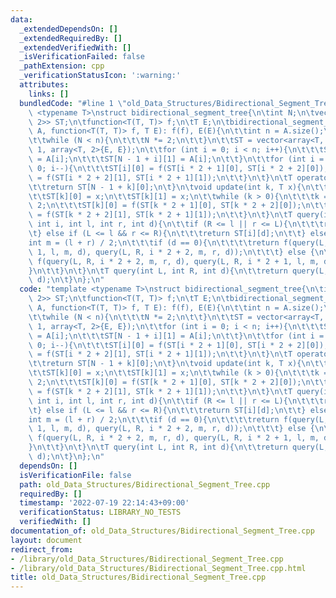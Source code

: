 ```yaml
---
data:
  _extendedDependsOn: []
  _extendedRequiredBy: []
  _extendedVerifiedWith: []
  _isVerificationFailed: false
  _pathExtension: cpp
  _verificationStatusIcon: ':warning:'
  attributes:
    links: []
  bundledCode: "#line 1 \"old_Data_Structures/Bidirectional_Segment_Tree.cpp\"\ntemplate\
    \ <typename T>\nstruct bidirectional_segment_tree{\n\tint N;\n\tvector<array<T,\
    \ 2>> ST;\n\tfunction<T(T, T)> f;\n\tT E;\n\tbidirectional_segment_tree(vector<T>\
    \ A, function<T(T, T)> f, T E): f(f), E(E){\n\t\tint n = A.size();\n\t\tN = 1;\n\
    \t\twhile (N < n){\n\t\t\tN *= 2;\n\t\t}\n\t\tST = vector<array<T, 2>>(N * 2 -\
    \ 1, array<T, 2>{E, E});\n\t\tfor (int i = 0; i < n; i++){\n\t\t\tST[N - 1 + i][0]\
    \ = A[i];\n\t\t\tST[N - 1 + i][1] = A[i];\n\t\t}\n\t\tfor (int i = N - 2; i >=\
    \ 0; i--){\n\t\t\tST[i][0] = f(ST[i * 2 + 1][0], ST[i * 2 + 2][0]);\n\t\t\tST[i][1]\
    \ = f(ST[i * 2 + 2][1], ST[i * 2 + 1][1]);\n\t\t}\n\t}\n\tT operator [](int k){\n\
    \t\treturn ST[N - 1 + k][0];\n\t}\n\tvoid update(int k, T x){\n\t\tk += N - 1;\n\
    \t\tST[k][0] = x;\n\t\tST[k][1] = x;\n\t\twhile (k > 0){\n\t\t\tk = (k - 1) /\
    \ 2;\n\t\t\tST[k][0] = f(ST[k * 2 + 1][0], ST[k * 2 + 2][0]);\n\t\t\tST[k][1]\
    \ = f(ST[k * 2 + 2][1], ST[k * 2 + 1][1]);\n\t\t}\n\t}\n\tT query(int L, int R,\
    \ int i, int l, int r, int d){\n\t\tif (R <= l || r <= L){\n\t\t\treturn E;\n\t\
    \t} else if (L <= l && r <= R){\n\t\t\treturn ST[i][d];\n\t\t} else {\n\t\t\t\
    int m = (l + r) / 2;\n\t\t\tif (d == 0){\n\t\t\t\treturn f(query(L, R, i * 2 +\
    \ 1, l, m, d), query(L, R, i * 2 + 2, m, r, d));\n\t\t\t} else {\n\t\t\t\treturn\
    \ f(query(L, R, i * 2 + 2, m, r, d), query(L, R, i * 2 + 1, l, m, d));\n\t\t\t\
    }\n\t\t}\n\t}\n\tT query(int L, int R, int d){\n\t\treturn query(L, R, 0, 0, N,\
    \ d);\n\t}\n};\n"
  code: "template <typename T>\nstruct bidirectional_segment_tree{\n\tint N;\n\tvector<array<T,\
    \ 2>> ST;\n\tfunction<T(T, T)> f;\n\tT E;\n\tbidirectional_segment_tree(vector<T>\
    \ A, function<T(T, T)> f, T E): f(f), E(E){\n\t\tint n = A.size();\n\t\tN = 1;\n\
    \t\twhile (N < n){\n\t\t\tN *= 2;\n\t\t}\n\t\tST = vector<array<T, 2>>(N * 2 -\
    \ 1, array<T, 2>{E, E});\n\t\tfor (int i = 0; i < n; i++){\n\t\t\tST[N - 1 + i][0]\
    \ = A[i];\n\t\t\tST[N - 1 + i][1] = A[i];\n\t\t}\n\t\tfor (int i = N - 2; i >=\
    \ 0; i--){\n\t\t\tST[i][0] = f(ST[i * 2 + 1][0], ST[i * 2 + 2][0]);\n\t\t\tST[i][1]\
    \ = f(ST[i * 2 + 2][1], ST[i * 2 + 1][1]);\n\t\t}\n\t}\n\tT operator [](int k){\n\
    \t\treturn ST[N - 1 + k][0];\n\t}\n\tvoid update(int k, T x){\n\t\tk += N - 1;\n\
    \t\tST[k][0] = x;\n\t\tST[k][1] = x;\n\t\twhile (k > 0){\n\t\t\tk = (k - 1) /\
    \ 2;\n\t\t\tST[k][0] = f(ST[k * 2 + 1][0], ST[k * 2 + 2][0]);\n\t\t\tST[k][1]\
    \ = f(ST[k * 2 + 2][1], ST[k * 2 + 1][1]);\n\t\t}\n\t}\n\tT query(int L, int R,\
    \ int i, int l, int r, int d){\n\t\tif (R <= l || r <= L){\n\t\t\treturn E;\n\t\
    \t} else if (L <= l && r <= R){\n\t\t\treturn ST[i][d];\n\t\t} else {\n\t\t\t\
    int m = (l + r) / 2;\n\t\t\tif (d == 0){\n\t\t\t\treturn f(query(L, R, i * 2 +\
    \ 1, l, m, d), query(L, R, i * 2 + 2, m, r, d));\n\t\t\t} else {\n\t\t\t\treturn\
    \ f(query(L, R, i * 2 + 2, m, r, d), query(L, R, i * 2 + 1, l, m, d));\n\t\t\t\
    }\n\t\t}\n\t}\n\tT query(int L, int R, int d){\n\t\treturn query(L, R, 0, 0, N,\
    \ d);\n\t}\n};\n"
  dependsOn: []
  isVerificationFile: false
  path: old_Data_Structures/Bidirectional_Segment_Tree.cpp
  requiredBy: []
  timestamp: '2022-07-19 22:14:43+09:00'
  verificationStatus: LIBRARY_NO_TESTS
  verifiedWith: []
documentation_of: old_Data_Structures/Bidirectional_Segment_Tree.cpp
layout: document
redirect_from:
- /library/old_Data_Structures/Bidirectional_Segment_Tree.cpp
- /library/old_Data_Structures/Bidirectional_Segment_Tree.cpp.html
title: old_Data_Structures/Bidirectional_Segment_Tree.cpp
---
```

